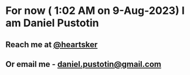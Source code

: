 # For now ( 1:02 AM on  9-Aug-2023) I am Daniel Pustotin
## Reach me at [@heartsker](https://t.me/heartsker)
## Or email me - daniel.pustotin@gmail.com
